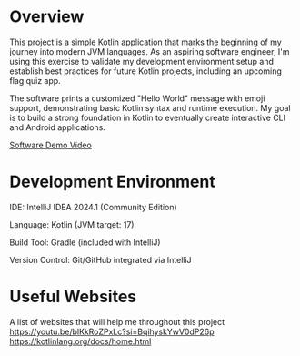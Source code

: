 # Overview

This project is a simple Kotlin application that marks the beginning of my journey into modern JVM languages. As an aspiring software engineer, I'm using this exercise to validate my development environment setup and establish best practices for future Kotlin projects, including an upcoming flag quiz app.

The software prints a customized "Hello World" message with emoji support, demonstrating basic Kotlin syntax and runtime execution. My goal is to build a strong foundation in Kotlin to eventually create interactive CLI and Android applications.

[Software Demo Video](http://youtube.link.goes.here)

# Development Environment
IDE: IntelliJ IDEA 2024.1 (Community Edition)

Language: Kotlin (JVM target: 17)

Build Tool: Gradle (included with IntelliJ)

Version Control: Git/GitHub integrated via IntelliJ
# Useful Websites

A list of websites that will help me throughout this project
  https://youtu.be/blKkRoZPxLc?si=BqihyskYwV0dP26p
  https://kotlinlang.org/docs/home.html